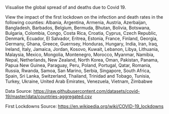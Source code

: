 Visualise the global spread of and deaths due to Covid 19.

View the impact of the first lockdown on the infection and death rates in the following counties:
Albania, Argentina, Armenia, Austria, Azerbaijan, Bangladesh, Barbados, Belgium, Bermuda, Bhutan, Bolivia, Botswana, Bulgaria, Colombia, Congo, Costa Rica, Croatia, Cyprus, Czech Republic, Denmark, Ecuador, El Salvador, Eritrea, Estonia, France, Finland, Georgia, Germany, Ghana, Greece, Guernsey, Honduras, Hungary, India, Iran, Iraq, Ireland, Italy, Jamaica, Jordan, Kosovo, Kuwait, Lebanon, Libya, Lithuania, Malaysia, Mexico, Mongolia, Montenegro, Morocco, Myanmar, Namibia, Nepal, Netherlands, New Zealand, North Korea, Oman, Pakistan, Panama, Papua New Guinea, Paraguay, Peru, Poland, Portugal, Qatar, Romania, Russia, Rwanda, Samoa, San Marino, Serbia, Singapore, South Africa, Spain, Sri Lanka, Switzerland, Thailand, Trinidad and Tobago, Tunisia, Turkey, Ukraine, United Arab Emirates, Venezuela, Vietnam, Zimbabwe

Data Source: https://raw.githubusercontent.com/datasets/covid-19/master/data/countries-aggregated.csv

First Lockdowns Source: https://en.wikipedia.org/wiki/COVID-19_lockdowns
